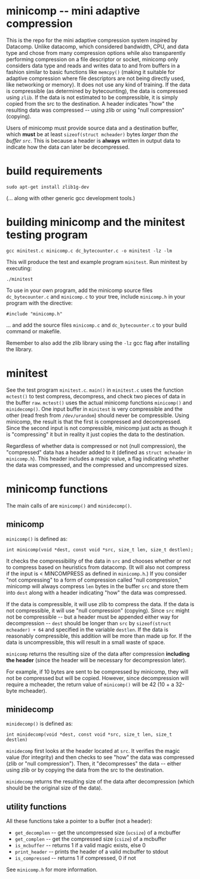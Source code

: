 # minicomp -- mini adaptive compression

This is the repo for the mini adaptive compression system inspired by Datacomp. Unlike datacomp, which considered bandwidth, CPU, and data type and chose from many compression options while also transparently performing compression on a file descriptor or socket, minicomp only considers data type and reads and writes data to and from buffers in a fashion similar to basic functions like `memcpy()` (making it suitable for adaptive compression where file descriptors are not being directly used, like networking or memory). It does not use any kind of training. If the data is compressible (as determined by bytecounting), the data is compressed using `zlib`. If the data is not estimated to be compressible, it is simply copied from the src to the destination. A header indicates "how" the resulting data was compressed -- using zlib or using "null compression" (copying).

Users of minicomp must provide source data and a destination buffer, which **must** be at least `sizeof(struct mcheader)` bytes *larger than the buffer `src`*. This is because a header is **always** written in output data to indicate how the data can later be decompressed.

# build requirements

```sudo apt-get install zlib1g-dev```

(... along with other generic gcc development tools.)

# building minicomp and the minitest testing program

`gcc minitest.c minicomp.c dc_bytecounter.c -o minitest -lz -lm`

This will produce the test and example program `minitest`. Run minitest by executing:

```./minitest```

To use in your own program, add the minicomp source files `dc_bytecounter.c` and `minicomp.c` to your tree, include `minicomp.h` in your program with the directive:

```#include "minicomp.h"```

... and add the source files `minicomp.c` and `dc_bytecounter.c` to your build command or makefile. 

Remember to also add the zlib library using the `-lz` gcc flag after installing the library.

# minitest

See the test program `minitest.c`. `main()` in `minitest.c` uses the function `mctest()` to test compress, decompress, and check two pieces of data in the buffer `raw`. `mctest()` uses the actual minicomp functions `minicomp()` and `minidecomp()`. One input buffer in `minitest` is very compressible and the other (read fresh from `/dev/urandom`) should never be compressible. Using minicomp, the result is that the first is compressed and decompressed. Since the second input is not compressible, minicomp just acts as though it is "compressing" it but in reality it just copies the data to the destination.

Regardless of whether data is compressed or not (null compression), the "compressed" data has a header added to it (defined as `struct mcheader` in `minicomp.h`). This header includes a magic value, a flag indicating whether the data was compressed, and the compressed and uncompressed sizes.

# minicomp functions

The main calls of are `minicomp()` and `minidecomp()`.

## minicomp

`minicomp()` is defined as:

```int minicomp(void *dest, const void *src, size_t len, size_t destlen);```

It checks the compressibility of the data in `src` and chooses whether or not to compress based on heuristics from datacomp. (It will also not compress if the input is < MINCOMPRESS as defined in `minicomp.h`.) If you consider "not compressing" to a form of compression called "null compression," minicomp will always compress `len` bytes in the buffer `src` and store them into `dest` along with a header indicating "how" the data was compressed. 

If the data is compressible, it will use zlib to compress the data. If the data is not compressible, it will use "null compression" (copying). Since `src` might not be compressible -- but a header must be appended either way for decompression -- `dest` should be longer than `src` by `sizeof(struct mcheader) + 64` and specified in the variable `destlen`. If the data is reasonably compressible, this addition will be more than made up for. If the data is uncompressible, this will result in a small waste of space.

`minicomp` returns the resulting size of the data after compression **including the header** (since the header will be necessary for decompression later).

For example, if 10 bytes are sent to be compressed by minicomp, they will not be compressed but will be copied. However, since decompression will require a mcheader, the return value of `minicomp()` will be 42 (10 + a 32-byte mcheader).

## minidecomp

`minidecomp()` is defined as:

```int minidecomp(void *dest, const void *src, size_t len, size_t destlen)```

`minidecomp` first looks at the header located at `src`. It verifies the magic value (for integrity) and then checks to see "how" the data was compressed (zlib or "null compression"). Then, it "decompresses" the data -- either using zlib or by copying the data from the src to the destination.

`minidecomp` returns the resulting size of the data after decompression (which should be the original size of the data).

## utility functions

All these functions take a pointer to a buffer (not a header):

 * `get_decomplen` -- get the uncompressed size (`ucsize`) of a mcbuffer
 * `get_complen` -- get the compressed size (`csize`) of a mcbuffer
 * `is_mcbuffer` -- returns 1 if a valid magic exists, else 0
 * `print_header` -- prints the header of a valid mcbuffer to stdout
 * `is_compressed` -- returns 1 if compressed, 0 if not

See `minicomp.h` for more information.

